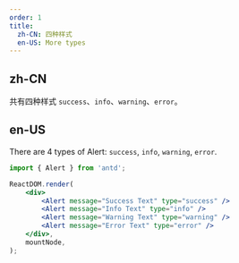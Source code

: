 ```yaml
---
order: 1
title:
  zh-CN: 四种样式
  en-US: More types
---
```


## zh-CN

共有四种样式 `success`、`info`、`warning`、`error`。

## en-US

There are 4 types of Alert: `success`, `info`, `warning`, `error`.

```jsx
import { Alert } from 'antd';

ReactDOM.render(
	<div>
		<Alert message="Success Text" type="success" />
		<Alert message="Info Text" type="info" />
		<Alert message="Warning Text" type="warning" />
		<Alert message="Error Text" type="error" />
	</div>,
	mountNode,
);
```
